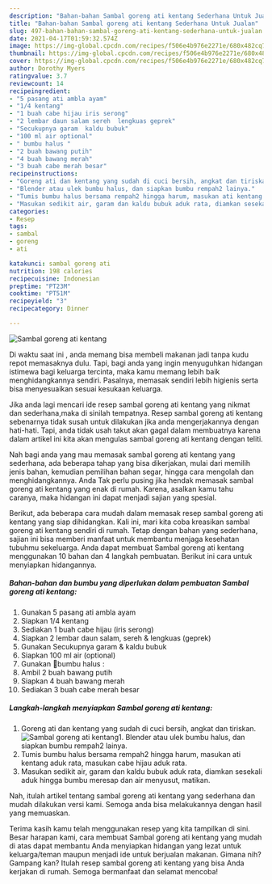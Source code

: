 ```yaml
---
description: "Bahan-bahan Sambal goreng ati kentang Sederhana Untuk Jualan"
title: "Bahan-bahan Sambal goreng ati kentang Sederhana Untuk Jualan"
slug: 497-bahan-bahan-sambal-goreng-ati-kentang-sederhana-untuk-jualan
date: 2021-04-17T01:59:32.574Z
image: https://img-global.cpcdn.com/recipes/f506e4b976e2271e/680x482cq70/sambal-goreng-ati-kentang-foto-resep-utama.jpg
thumbnail: https://img-global.cpcdn.com/recipes/f506e4b976e2271e/680x482cq70/sambal-goreng-ati-kentang-foto-resep-utama.jpg
cover: https://img-global.cpcdn.com/recipes/f506e4b976e2271e/680x482cq70/sambal-goreng-ati-kentang-foto-resep-utama.jpg
author: Dorothy Myers
ratingvalue: 3.7
reviewcount: 14
recipeingredient:
- "5 pasang ati ambla ayam"
- "1/4 kentang"
- "1 buah cabe hijau iris serong"
- "2 lembar daun salam sereh  lengkuas geprek"
- "Secukupnya garam  kaldu bubuk"
- "100 ml air optional"
- " bumbu halus "
- "2 buah bawang putih"
- "4 buah bawang merah"
- "3 buah cabe merah besar"
recipeinstructions:
- "Goreng ati dan kentang yang sudah di cuci bersih, angkat dan tiriskan."
- "Blender atau ulek bumbu halus, dan siapkan bumbu rempah2 lainya."
- "Tumis bumbu halus bersama rempah2 hingga harum, masukan ati kentang aduk rata, masukan cabe hijau aduk rata."
- "Masukan sedikit air, garam dan kaldu bubuk aduk rata, diamkan sesekali aduk hingga bumbu meresap dan air menyusut, matikan."
categories:
- Resep
tags:
- sambal
- goreng
- ati

katakunci: sambal goreng ati 
nutrition: 198 calories
recipecuisine: Indonesian
preptime: "PT23M"
cooktime: "PT51M"
recipeyield: "3"
recipecategory: Dinner

---
```



![Sambal goreng ati kentang](https://img-global.cpcdn.com/recipes/f506e4b976e2271e/680x482cq70/sambal-goreng-ati-kentang-foto-resep-utama.jpg)

Di waktu  saat ini , anda memang bisa membeli makanan jadi tanpa kudu repot memasaknya dulu. Tapi, bagi anda yang ingin menyuguhkan hidangan istimewa bagi keluarga tercinta, maka kamu memang lebih baik menghidangkannya sendiri. Pasalnya, memasak sendiri lebih higienis serta bisa menyesuaikan sesuai kesukaan keluarga.

Jika anda lagi mencari ide resep sambal goreng ati kentang yang nikmat dan sederhana,maka di sinilah tempatnya. Resep sambal goreng ati kentang  sebenarnya tidak susah untuk dilakukan jika anda mengerjakannya dengan hati-hati. Tapi, anda tidak usah takut akan gagal dalam membuatnya 
karena dalam artikel ini kita akan mengulas sambal goreng ati kentang dengan teliti.  



Nah bagi anda yang mau memasak sambal goreng ati kentang yang sederhana, ada beberapa tahap yang bisa dikerjakan, mulai dari memilih jenis bahan, kemudian pemilihan bahan segar, hingga cara mengolah dan menghidangkannya. Anda Tak perlu pusing jika hendak memasak sambal goreng ati kentang yang enak di rumah. Karena, asalkan kamu  tahu caranya, maka hidangan ini dapat menjadi sajian yang spesial.

Berikut, ada beberapa cara mudah dalam memasak resep sambal goreng ati kentang yang siap dihidangkan. Kali ini, mari kita coba kreasikan sambal goreng ati kentang sendiri di rumah. Tetap dengan bahan yang sederhana, sajian ini bisa memberi manfaat untuk membantu menjaga kesehatan tubuhmu sekeluarga. Anda dapat membuat Sambal goreng ati kentang menggunakan 10 bahan dan 4 langkah pembuatan. Berikut ini cara untuk menyiapkan hidangannya.

<!--inarticleads1-->

##### Bahan-bahan dan bumbu yang diperlukan dalam pembuatan Sambal goreng ati kentang:

1. Gunakan 5 pasang ati ambla ayam
1. Siapkan 1/4 kentang
1. Sediakan 1 buah cabe hijau (iris serong)
1. Siapkan 2 lembar daun salam, sereh &amp; lengkuas (geprek)
1. Gunakan Secukupnya garam &amp; kaldu bubuk
1. Siapkan 100 ml air (optional)
1. Gunakan  📍bumbu halus :
1. Ambil 2 buah bawang putih
1. Siapkan 4 buah bawang merah
1. Sediakan 3 buah cabe merah besar




<!--inarticleads2-->

##### Langkah-langkah menyiapkan Sambal goreng ati kentang:

1. Goreng ati dan kentang yang sudah di cuci bersih, angkat dan tiriskan.
<img src="https://img-global.cpcdn.com/steps/83e2001d1a759b3d/160x128cq70/sambal-goreng-ati-kentang-langkah-memasak-1-foto.jpg" alt="Sambal goreng ati kentang">1. Blender atau ulek bumbu halus, dan siapkan bumbu rempah2 lainya.
1. Tumis bumbu halus bersama rempah2 hingga harum, masukan ati kentang aduk rata, masukan cabe hijau aduk rata.
1. Masukan sedikit air, garam dan kaldu bubuk aduk rata, diamkan sesekali aduk hingga bumbu meresap dan air menyusut, matikan.




Nah, itulah artikel tentang  sambal goreng ati kentang  yang sederhana dan mudah dilakukan versi kami. Semoga anda bisa melakukannya dengan hasil yang memuaskan. 

Terima kasih kamu telah menggunakan resep yang kita tampilkan di sini. Besar harapan kami, cara membuat  Sambal goreng ati kentang yang mudah di atas dapat membantu Anda menyiapkan hidangan yang lezat untuk keluarga/teman maupun menjadi ide untuk berjualan makanan. Gimana nih? Gampang kan? Itulah resep sambal goreng ati kentang yang bisa Anda kerjakan di rumah. Semoga bermanfaat dan selamat mencoba!

